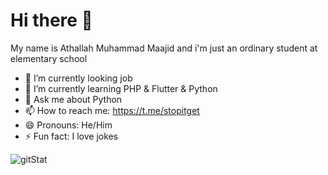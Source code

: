 # Hi there 👋
My name is Athallah Muhammad Maajid
and i'm just an ordinary student at elementary school

- 🔭 I’m currently looking job
- 🌱 I’m currently learning PHP & Flutter & Python
- 💬 Ask me about Python
- 📫 How to reach me: https://t.me/stopitget
- 😄 Pronouns: He/Him
- ⚡ Fun fact: I love jokes  

![gitStat](https://github-readme-stats.vercel.app/api?username=athallahmaajid&show_icons=true&theme=dracula)
